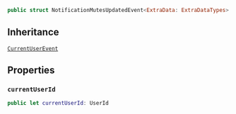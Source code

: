 
``` swift
public struct NotificationMutesUpdatedEvent<ExtraData: ExtraDataTypes>: CurrentUserEvent 
```

## Inheritance

[`CurrentUserEvent`](CurrentUserEvent)

## Properties

### `currentUserId`

``` swift
public let currentUserId: UserId
```
